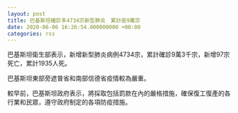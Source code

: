 ```yaml
---
layout: post
title: 巴基斯坦確診多4734宗新型肺炎　累計逾9萬宗
date: 2020-06-06 16:26:54.000000000 +08:00
categories: rss
---
```


巴基斯坦衛生部表示，新增新型肺炎病例4734宗，累計確診9萬3千宗，新增97宗死亡，累計1935人死。

巴基斯坦東部旁遮普省和南部信德省疫情較為嚴重。

較早前，巴基斯坦政府表示，將採取包括罰款在內的嚴格措施，確保復工復產的各行業和民眾，遵守政府制定的各項防疫措施。
